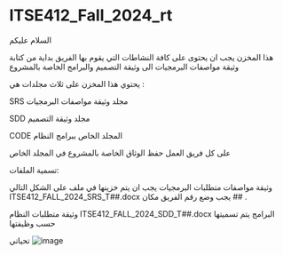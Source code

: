 # ITSE412_Fall_2024_rt

السلام عليكم

هذا المخزن يجب ان يحتوى على كافة النشاطات التي يقوم بها الفريق بداية من كتابة وثيقة مواصفات البرمجيات الى وثيقة التصميم والبرامج الخاصة بالمشروع

يحتوي هذا المخزن على ثلاث مجلدات هي :

SRS
مجلد وثيقة مواصفات البرمجيات

SDD
مجلد وثيقة التصميم 

CODE
المجلد الخاص ببرامج النظام

على كل فريق العمل حفظ الوثاق الخاصة بالمشروع في المجلد الخاص

تسمية الملفات:

وثيقة مواصفات متطلبات البرمجيات يجب ان يتم خزينها في ملف على الشكل التالي
ITSE412_FALL_2024_SRS_T##.docx
يجب وضع رقم الفريق مكان ## .

وثيقة متطلبات النظام 
ITSE412_FALL_2024_SDD_T##.docx
البرامج 
يتم تسميتها حسب وظيفتها

تحياتي
![image](https://github.com/user-attachments/assets/9e975638-03ea-4f33-a696-1b2e9825a21c)

